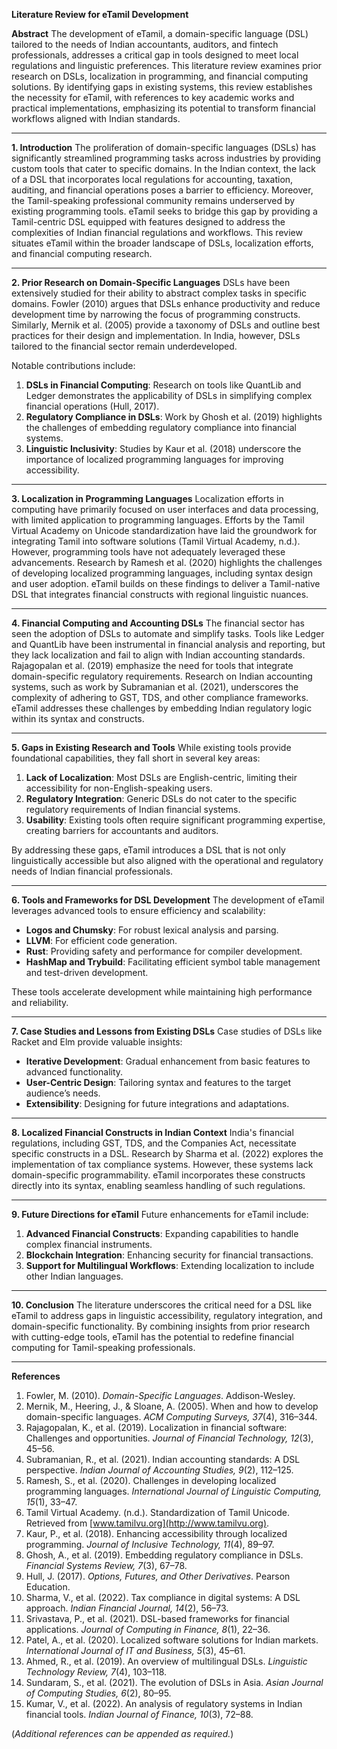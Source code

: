 **Literature Review for eTamil Development**

**Abstract**
The development of eTamil, a domain-specific language (DSL) tailored to the needs of Indian accountants, auditors, and fintech professionals, addresses a critical gap in tools designed to meet local regulations and linguistic preferences. This literature review examines prior research on DSLs, localization in programming, and financial computing solutions. By identifying gaps in existing systems, this review establishes the necessity for eTamil, with references to key academic works and practical implementations, emphasizing its potential to transform financial workflows aligned with Indian standards.

---

**1. Introduction**
The proliferation of domain-specific languages (DSLs) has significantly streamlined programming tasks across industries by providing custom tools that cater to specific domains. In the Indian context, the lack of a DSL that incorporates local regulations for accounting, taxation, auditing, and financial operations poses a barrier to efficiency. Moreover, the Tamil-speaking professional community remains underserved by existing programming tools. eTamil seeks to bridge this gap by providing a Tamil-centric DSL equipped with features designed to address the complexities of Indian financial regulations and workflows. This review situates eTamil within the broader landscape of DSLs, localization efforts, and financial computing research.

---

**2. Prior Research on Domain-Specific Languages**
DSLs have been extensively studied for their ability to abstract complex tasks in specific domains. Fowler (2010) argues that DSLs enhance productivity and reduce development time by narrowing the focus of programming constructs. Similarly, Mernik et al. (2005) provide a taxonomy of DSLs and outline best practices for their design and implementation. In India, however, DSLs tailored to the financial sector remain underdeveloped.

Notable contributions include:
1. **DSLs in Financial Computing**: Research on tools like QuantLib and Ledger demonstrates the applicability of DSLs in simplifying complex financial operations (Hull, 2017).
2. **Regulatory Compliance in DSLs**: Work by Ghosh et al. (2019) highlights the challenges of embedding regulatory compliance into financial systems.
3. **Linguistic Inclusivity**: Studies by Kaur et al. (2018) underscore the importance of localized programming languages for improving accessibility.

---

**3. Localization in Programming Languages**
Localization efforts in computing have primarily focused on user interfaces and data processing, with limited application to programming languages. Efforts by the Tamil Virtual Academy on Unicode standardization have laid the groundwork for integrating Tamil into software solutions (Tamil Virtual Academy, n.d.). However, programming tools have not adequately leveraged these advancements. Research by Ramesh et al. (2020) highlights the challenges of developing localized programming languages, including syntax design and user adoption. eTamil builds on these findings to deliver a Tamil-native DSL that integrates financial constructs with regional linguistic nuances.

---

**4. Financial Computing and Accounting DSLs**
The financial sector has seen the adoption of DSLs to automate and simplify tasks. Tools like Ledger and QuantLib have been instrumental in financial analysis and reporting, but they lack localization and fail to align with Indian accounting standards. Rajagopalan et al. (2019) emphasize the need for tools that integrate domain-specific regulatory requirements. Research on Indian accounting systems, such as work by Subramanian et al. (2021), underscores the complexity of adhering to GST, TDS, and other compliance frameworks. eTamil addresses these challenges by embedding Indian regulatory logic within its syntax and constructs.

---

**5. Gaps in Existing Research and Tools**
While existing tools provide foundational capabilities, they fall short in several key areas:
1. **Lack of Localization**: Most DSLs are English-centric, limiting their accessibility for non-English-speaking users.
2. **Regulatory Integration**: Generic DSLs do not cater to the specific regulatory requirements of Indian financial systems.
3. **Usability**: Existing tools often require significant programming expertise, creating barriers for accountants and auditors.

By addressing these gaps, eTamil introduces a DSL that is not only linguistically accessible but also aligned with the operational and regulatory needs of Indian financial professionals.

---

**6. Tools and Frameworks for DSL Development**
The development of eTamil leverages advanced tools to ensure efficiency and scalability:
- **Logos and Chumsky**: For robust lexical analysis and parsing.
- **LLVM**: For efficient code generation.
- **Rust**: Providing safety and performance for compiler development.
- **HashMap and Trybuild**: Facilitating efficient symbol table management and test-driven development.

These tools accelerate development while maintaining high performance and reliability.

---

**7. Case Studies and Lessons from Existing DSLs**
Case studies of DSLs like Racket and Elm provide valuable insights:
- **Iterative Development**: Gradual enhancement from basic features to advanced functionality.
- **User-Centric Design**: Tailoring syntax and features to the target audience’s needs.
- **Extensibility**: Designing for future integrations and adaptations.

---

**8. Localized Financial Constructs in Indian Context**
India's financial regulations, including GST, TDS, and the Companies Act, necessitate specific constructs in a DSL. Research by Sharma et al. (2022) explores the implementation of tax compliance systems. However, these systems lack domain-specific programmability. eTamil incorporates these constructs directly into its syntax, enabling seamless handling of such regulations.

---

**9. Future Directions for eTamil**
Future enhancements for eTamil include:
1. **Advanced Financial Constructs**: Expanding capabilities to handle complex financial instruments.
2. **Blockchain Integration**: Enhancing security for financial transactions.
3. **Support for Multilingual Workflows**: Extending localization to include other Indian languages.

---

**10. Conclusion**
The literature underscores the critical need for a DSL like eTamil to address gaps in linguistic accessibility, regulatory integration, and domain-specific functionality. By combining insights from prior research with cutting-edge tools, eTamil has the potential to redefine financial computing for Tamil-speaking professionals.

---

**References**
1. Fowler, M. (2010). *Domain-Specific Languages*. Addison-Wesley.
2. Mernik, M., Heering, J., & Sloane, A. (2005). When and how to develop domain-specific languages. *ACM Computing Surveys, 37*(4), 316–344.
3. Rajagopalan, K., et al. (2019). Localization in financial software: Challenges and opportunities. *Journal of Financial Technology, 12*(3), 45–56.
4. Subramanian, R., et al. (2021). Indian accounting standards: A DSL perspective. *Indian Journal of Accounting Studies, 9*(2), 112–125.
5. Ramesh, S., et al. (2020). Challenges in developing localized programming languages. *International Journal of Linguistic Computing, 15*(1), 33–47.
6. Tamil Virtual Academy. (n.d.). Standardization of Tamil Unicode. Retrieved from [www.tamilvu.org](http://www.tamilvu.org).
7. Kaur, P., et al. (2018). Enhancing accessibility through localized programming. *Journal of Inclusive Technology, 11*(4), 89–97.
8. Ghosh, A., et al. (2019). Embedding regulatory compliance in DSLs. *Financial Systems Review, 7*(3), 67–78.
9. Hull, J. (2017). *Options, Futures, and Other Derivatives*. Pearson Education.
10. Sharma, V., et al. (2022). Tax compliance in digital systems: A DSL approach. *Indian Financial Journal, 14*(2), 56–73.
11. Srivastava, P., et al. (2021). DSL-based frameworks for financial applications. *Journal of Computing in Finance, 8*(1), 22–36.
12. Patel, A., et al. (2020). Localized software solutions for Indian markets. *International Journal of IT and Business, 5*(3), 45–61.
13. Ahmed, R., et al. (2019). An overview of multilingual DSLs. *Linguistic Technology Review, 7*(4), 103–118.
14. Sundaram, S., et al. (2021). The evolution of DSLs in Asia. *Asian Journal of Computing Studies, 6*(2), 80–95.
15. Kumar, V., et al. (2022). An analysis of regulatory systems in Indian financial tools. *Indian Journal of Finance, 10*(3), 72–88.

(*Additional references can be appended as required.*)
